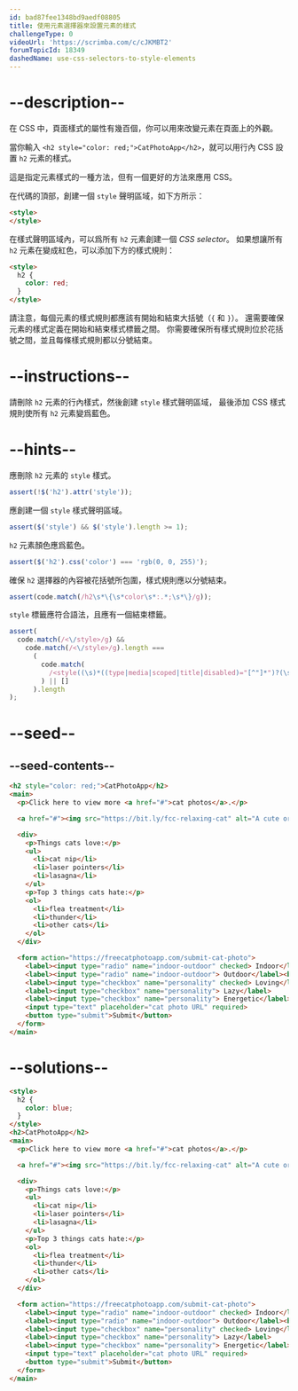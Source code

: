 ```yaml
---
id: bad87fee1348bd9aedf08805
title: 使用元素選擇器來設置元素的樣式
challengeType: 0
videoUrl: 'https://scrimba.com/c/cJKMBT2'
forumTopicId: 18349
dashedName: use-css-selectors-to-style-elements
---
```


# --description--

在 CSS 中，頁面樣式的屬性有幾百個，你可以用來改變元素在頁面上的外觀。

當你輸入 `<h2 style="color: red;">CatPhotoApp</h2>`，就可以用行內 CSS 設置 `h2` 元素的樣式。

這是指定元素樣式的一種方法，但有一個更好的方法來應用 CSS。

在代碼的頂部，創建一個 `style` 聲明區域，如下方所示：

```html
<style>
</style>
```

在樣式聲明區域內，可以爲所有 `h2` 元素創建一個 <dfn>CSS selector</dfn>。 如果想讓所有 `h2` 元素在變成紅色，可以添加下方的樣式規則：

```html
<style>
  h2 {
    color: red;
  }
</style>
```

請注意，每個元素的樣式規則都應該有開始和結束大括號（`{` 和 `}`）。 還需要確保元素的樣式定義在開始和結束樣式標籤之間。 你需要確保所有樣式規則位於花括號之間，並且每條樣式規則都以分號結束。

# --instructions--

請刪除 `h2` 元素的行內樣式，然後創建 `style` 樣式聲明區域， 最後添加 CSS 樣式規則使所有 `h2` 元素變爲藍色。

# --hints--

應刪除 `h2` 元素的 `style` 樣式。

```js
assert(!$('h2').attr('style'));
```

應創建一個 `style` 樣式聲明區域。

```js
assert($('style') && $('style').length >= 1);
```

`h2` 元素顏色應爲藍色。

```js
assert($('h2').css('color') === 'rgb(0, 0, 255)');
```

確保 `h2` 選擇器的內容被花括號所包圍，樣式規則應以分號結束。

```js
assert(code.match(/h2\s*\{\s*color\s*:.*;\s*\}/g));
```

`style` 標籤應符合語法，且應有一個結束標籤。

```js
assert(
  code.match(/<\/style>/g) &&
    code.match(/<\/style>/g).length ===
      (
        code.match(
          /<style((\s)*((type|media|scoped|title|disabled)="[^"]*")?(\s)*)*>/g
        ) || []
      ).length
);
```

# --seed--

## --seed-contents--

```html
<h2 style="color: red;">CatPhotoApp</h2>
<main>
  <p>Click here to view more <a href="#">cat photos</a>.</p>

  <a href="#"><img src="https://bit.ly/fcc-relaxing-cat" alt="A cute orange cat lying on its back."></a>

  <div>
    <p>Things cats love:</p>
    <ul>
      <li>cat nip</li>
      <li>laser pointers</li>
      <li>lasagna</li>
    </ul>
    <p>Top 3 things cats hate:</p>
    <ol>
      <li>flea treatment</li>
      <li>thunder</li>
      <li>other cats</li>
    </ol>
  </div>

  <form action="https://freecatphotoapp.com/submit-cat-photo">
    <label><input type="radio" name="indoor-outdoor" checked> Indoor</label>
    <label><input type="radio" name="indoor-outdoor"> Outdoor</label><br>
    <label><input type="checkbox" name="personality" checked> Loving</label>
    <label><input type="checkbox" name="personality"> Lazy</label>
    <label><input type="checkbox" name="personality"> Energetic</label><br>
    <input type="text" placeholder="cat photo URL" required>
    <button type="submit">Submit</button>
  </form>
</main>
```

# --solutions--

```html
<style>
  h2 {
    color: blue;
  }
</style>
<h2>CatPhotoApp</h2>
<main>
  <p>Click here to view more <a href="#">cat photos</a>.</p>

  <a href="#"><img src="https://bit.ly/fcc-relaxing-cat" alt="A cute orange cat lying on its back."></a>

  <div>
    <p>Things cats love:</p>
    <ul>
      <li>cat nip</li>
      <li>laser pointers</li>
      <li>lasagna</li>
    </ul>
    <p>Top 3 things cats hate:</p>
    <ol>
      <li>flea treatment</li>
      <li>thunder</li>
      <li>other cats</li>
    </ol>
  </div>

  <form action="https://freecatphotoapp.com/submit-cat-photo">
    <label><input type="radio" name="indoor-outdoor" checked> Indoor</label>
    <label><input type="radio" name="indoor-outdoor"> Outdoor</label><br>
    <label><input type="checkbox" name="personality" checked> Loving</label>
    <label><input type="checkbox" name="personality"> Lazy</label>
    <label><input type="checkbox" name="personality"> Energetic</label><br>
    <input type="text" placeholder="cat photo URL" required>
    <button type="submit">Submit</button>
  </form>
</main>
```
